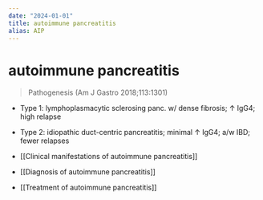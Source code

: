 ```yaml
---
date: "2024-01-01"
title: autoimmune pancreatitis
alias: AIP
---
```



# autoimmune pancreatitis

> Pathogenesis (Am J Gastro 2018;113:1301)

- Type 1: lymphoplasmacytic sclerosing panc. w/ dense fibrosis; ↑ IgG4; high relapse
- Type 2: idiopathic duct-centric pancreatitis; minimal ↑ IgG4; a/w IBD; fewer relapses

- [[Clinical manifestations of autoimmune pancreatitis]]
- [[Diagnosis of autoimmune pancreatitis]]
- [[Treatment of autoimmune pancreatitis]]
